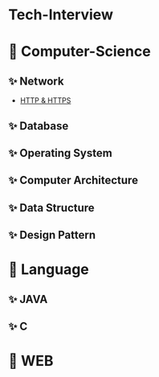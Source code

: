 # Tech-Interview

# :dart: Computer-Science

## ✨ Network
- [HTTP & HTTPS]()

## ✨ Database

## ✨ Operating System

## ✨ Computer Architecture

## ✨ Data Structure

## ✨ Design Pattern


# :dart: Language

## ✨ JAVA

## ✨ C


# :dart: WEB

